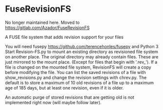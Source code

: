 # FuseRevisionFS

No longer maintained here. Moved to https://gitlab.com/Azador/FuseRevisionFS

A FUSE file system that adds revision support for your files

You will need fusepy https://github.com/terencehonles/fusepy and Python 3
Start Revision-FS.py to mount an existing directory as revisioned file system on another place.
The original directory may already contain files. These are just mirrored to the mount place.
(Except for files that begin with '.rev_').
If a file is changed on the mounted file system, RevisionFS will create a copy before modifying the file.
You can list the saved revisions of a file with show_revisions.py and change the revision settings with chrev.py.
The default is to store a maximum of 10 old revisions of a file up to a maximum age of 185 days, but at least one revision, even if it is older.

An automatic purge of stored revisions that are getting old is not implemented right now (will maybe follow later).
